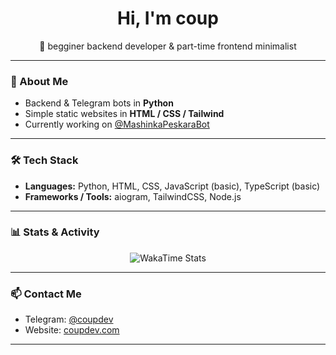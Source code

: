 <h1 align="center">Hi, I'm coup </h1>
<p align="center">🚀 begginer backend developer & part-time frontend minimalist</p>

---

### 🧠 About Me

- Backend & Telegram bots in **Python**
- Simple static websites in **HTML / CSS / Tailwind**
- Currently working on [@MashinkaPeskaraBot](https://t.me/MashinkaPeskaraBot)

---

### 🛠 Tech Stack

- **Languages:** Python, HTML, CSS, JavaScript (basic), TypeScript (basic)
- **Frameworks / Tools:** aiogram, TailwindCSS, Node.js

---

### 📊 Stats & Activity

<p align="center">
</p>

<p align="center">
  <img src="https://github-readme-stats.vercel.app/api/wakatime?username=coup&theme=onedark" alt="WakaTime Stats" />
</p>

---

### 📫 Contact Me

- Telegram: [@coupdev](https://t.me/coupdev)
- Website: [coupdev.com](https://coupdev.com)

---

